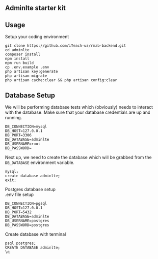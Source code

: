 ## Adminlte starter kit

## Usage <br>

Setup your coding environment <br>

```
git clone https://github.com/iTeach-uz/rmab-backend.git
cd adminlte
composer install
npm install
npm run build
cp .env.example .env
php artisan key:generate
php artisan migrate
php artisan cache:clear && php artisan config:clear
```

## Database Setup <br>

We will be performing database tests which (obviously) needs to interact with the database. Make sure that your database credentials are up and running.

```
DB_CONNECTION=mysql
DB_HOST=127.0.0.1
DB_PORT=3306
DB_DATABASE=adminlte
DB_USERNAME=root
DB_PASSWORD=
```

Next up, we need to create the database which will be grabbed from the `DB_DATABASE` environment variable.

```
mysql;
create database adminlte;
exit;
```

Postgres database setup <br>
.env file setup

```
DB_CONNECTION=pgsql
DB_HOST=127.0.0.1
DB_PORT=5432
DB_DATABASE=adminlte
DB_USERNAME=postgres
DB_PASSWORD=postgres
```

Create database with terminal

```
psql postgres;
CREATE DATABASE adminlte;
\q
```

